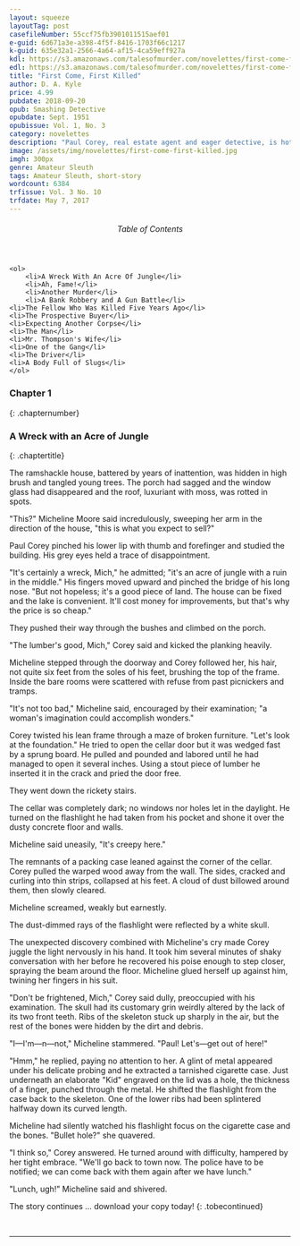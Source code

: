 ```yaml
---
layout: squeeze 
layoutTag: post
casefileNumber: 55ccf75fb3901011515aef01
e-guid: 6d671a3e-a398-4f5f-8416-1703f66c1217
k-guid: 635e32a1-2566-4a64-af15-4ca59eff927a
kdl: https://s3.amazonaws.com/talesofmurder.com/novelettes/first-come-first-killed.mobi 
edl: https://s3.amazonaws.com/talesofmurder.com/novelettes/first-come-first-killed.epub
title: "First Come, First Killed"
author: D. A. Kyle
price: 4.99
pubdate: 2018-09-20
opub: Smashing Detective
opubdate: Sept. 1951
opubissue: Vol. 1, No. 3
category: novelettes 
description: "Paul Corey, real estate agent and eager detective, is hot on the case when a skeleton in the basement of the old house attracts more corpses and seekers of the hidden bank loot."
image: /assets/img/novelettes/first-come-first-killed.jpg
imgh: 300px
genre: Amateur Sleuth
tags: Amateur Sleuth, short-story
wordcount: 6384
trfissue: Vol. 3 No. 10
trfdate: May 7, 2017
---
```


<div class="lp__toc">
	<header>
		<h6>Table of Contents</h6>
	</header>

	<ol>
		<li>A Wreck With An Acre Of Jungle</li>
		<li>Ah, Fame!</li>
		<li>Another Murder</li>
		<li>A Bank Robbery and A Gun Battle</li>
    <li>The Fellow Who Was Killed Five Years Ago</li>
    <li>The Prospective Buyer</li>
    <li>Expecting Another Corpse</li>
    <li>The Man</li>
    <li>Mr. Thompson's Wife</li>
    <li>One of the Gang</li>
    <li>The Driver</li>
    <li>A Body Full of Slugs</li>
	</ol>

</div>

### Chapter 1
{: .chapternumber}

### A Wreck with an Acre of Jungle
{: .chaptertitle}

The ramshackle house, battered by years of inattention, was hidden in high brush and tangled young trees. The porch had sagged and the window glass had disappeared and the roof, luxuriant with moss, was rotted in spots.

"This?" Micheline Moore said incredulously, sweeping her arm in the direction of the house, "this is what you expect to sell?"

Paul Corey pinched his lower lip with thumb and forefinger and studied the building. His grey eyes held a trace of disappointment.

"It's certainly a wreck, Mich," he admitted; "it's an acre of jungle with a ruin in the middle." His fingers moved upward and pinched the bridge of his long nose. "But not hopeless; it's a good piece of land. The house can be fixed and the lake is convenient. It'll cost money for improvements, but that's why the price is so cheap."

They pushed their way through the bushes and climbed on the porch.

"The lumber's good, Mich," Corey said and kicked the planking heavily.

Micheline stepped through the doorway and Corey followed her, his hair, not quite six feet from the soles of his feet, brushing the top of the frame. Inside the bare rooms were scattered with refuse from past picnickers and tramps.

"It's not too bad," Micheline said, encouraged by their examination; "a woman's imagination could accomplish wonders."

Corey twisted his lean frame through a maze of broken furniture. "Let's look at the foundation." He tried to open the cellar door but it was wedged fast by a sprung board. He pulled and pounded and labored until he had managed to open it several inches. Using a stout piece of lumber he inserted it in the crack and pried the door free.

They went down the rickety stairs.

The cellar was completely dark; no windows nor holes let in the daylight. He turned on the flashlight he had taken from his pocket and shone it over the dusty concrete floor and walls.

Micheline said uneasily, "It's creepy here."

The remnants of a packing case leaned against the corner of the cellar. Corey pulled the warped wood away from the wall. The sides, cracked and curling into thin strips, collapsed at his feet. A cloud of dust billowed around them, then slowly cleared.

Micheline screamed, weakly but earnestly.

The dust-dimmed rays of the flashlight were reflected by a white skull.

The unexpected discovery combined with Micheline's cry made Corey juggle the light nervously in his hand. It took him several minutes of shaky conversation with her before he recovered his poise enough to step closer, spraying the beam around the floor. Micheline glued herself up against him, twining her fingers in his suit.

"Don't be frightened, Mich," Corey said dully, preoccupied with his examination. The skull had its customary grin weirdly altered by the lack of its two front teeth. Ribs of the skeleton stuck up sharply in the air, but the rest of the bones were hidden by the dirt and debris.

"I—I'm—n—not," Micheline stammered. "Paul! Let's—get out of here!"

"Hmm," he replied, paying no attention to her. A glint of metal appeared under his delicate probing and he extracted a tarnished cigarette case. Just underneath an elaborate "Kid" engraved on the lid was a hole, the thickness of a finger, punched through the metal. He shifted the flashlight from the case back to the skeleton. One of the lower ribs had been splintered halfway down its curved length.

Micheline had silently watched his flashlight focus on the cigarette case and the bones. "Bullet hole?" she quavered.

"I think so," Corey answered. He turned around with difficulty, hampered by her tight embrace. "We'll go back to town now. The police have to be notified; we can come back with them again after we have lunch."

"Lunch, ugh!" Micheline said and shivered.

The story continues &hellip; download your copy today! 
{: .tobecontinued}

<br>
<hr>
<br>

